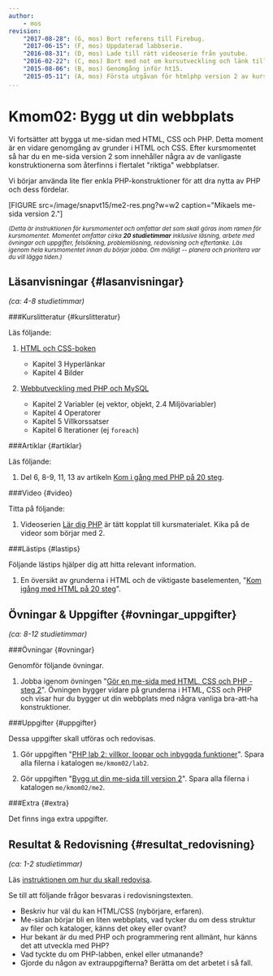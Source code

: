 ```yaml
---
author:
    - mos
revision:
    "2017-08-28": (G, mos) Bort referens till Firebug.
    "2017-06-15": (F, mos) Uppdaterad labbserie.
    "2016-08-31": (D, mos) Lade till rätt videoserie från youtube.
    "2016-02-22": (C, mos) Bort med not om kursutveckling och länk till version 1.
    "2015-08-06": (B, mos) Genomgång inför ht15.
    "2015-05-11": (A, mos) Första utgåvan för htmlphp version 2 av kursen.
...
```

Kmom02: Bygg ut din webbplats
==================================

Vi fortsätter att bygga ut me-sidan med HTML, CSS och PHP. Detta moment är en vidare genomgång av grunder i HTML och CSS. Efter kursmomentet så har du en me-sida version 2 som innehåller några av de vanligaste konstruktionerna som återfinns i flertalet "riktiga" webbplatser.

Vi börjar använda lite fler enkla PHP-konstruktioner för att dra nytta av PHP och dess fördelar.

<!-- Vi gör en första laboration i PHP för att få en känsla för hur det är att koda med PHP. -->

<!--more-->

[FIGURE src=/image/snapvt15/me2-res.png?w=w2 caption="Mikaels me-sida version 2."]

<small><i>(Detta är instruktionen för kursmomentet och omfattar det som skall göras inom ramen för kursmomentet. Momentet omfattar cirka **20 studietimmar** inklusive läsning, arbete med övningar och uppgifter, felsökning, problemlösning, redovisning och eftertanke. Läs igenom hela kursmomentet innan du börjar jobba. Om möjligt -- planera och prioritera var du vill lägga tiden.)</i></small>



Läsanvisningar  {#lasanvisningar}
---------------------------------

*(ca: 4-8 studietimmar)*


###Kurslitteratur  {#kurslitteratur}

Läs följande:

1. [HTML och CSS-boken](kunskap/boken-html-och-css-boken)
    * Kapitel 3 Hyperlänkar
    * Kapitel 4 Bilder

2. [Webbutveckling med PHP och MySQL](kunskap/boken-webbutveckling-med-php-och-mysql)
    * Kapitel 2 Variabler (ej vektor, objekt, 2.4 Miljövariabler)
    * Kapitel 4 Operatorer
    * Kapitel 5 Villkorssatser
    * Kapitel 6 Iterationer (ej `foreach`)



###Artiklar {#artiklar}

Läs följande:

1. Del 6, 8-9, 11, 13 av artikeln [Kom i gång med PHP på 20 steg](kunskap/kom-i-gang-med-php-pa-20-steg).



###Video  {#video}

Titta på följande:

<!--
1. [Kom i gång och installera Firebug som utvecklarverktyg]( coachen/kom-i-gang-och-installera-firebug-som-utvecklarverktyg).
-->

1. Videoserien [Lär dig PHP](https://www.youtube.com/playlist?list=PLKtP9l5q3ce_U0j3HFq9pTVWvr-YQvy0B) är tätt kopplat till kursmaterialet. Kika på de videor som börjar med 2.



###Lästips {#lastips}

Följande lästips hjälper dig att hitta relevant information.

1. En översikt av grunderna i HTML och de viktigaste baselementen, "[Kom igång med HTML på 20 steg](kunskap/kom-igang-med-html-pa-20-steg)".



Övningar & Uppgifter  {#ovningar_uppgifter}
-------------------------------------------

*(ca: 8-12 studietimmar)*



###Övningar {#ovningar}

Genomför följande övningar.

1. Jobba igenom övningen "[Gör en me-sida med HTML, CSS och PHP - steg 2](kunskap/skapa-en-webbsida-med-html-css-och-php-steg-2)". Övningen bygger vidare på grunderna i HTML, CSS och PHP och visar hur du bygger ut din webbplats med några vanliga bra-att-ha konstruktioner.



###Uppgifter {#uppgifter}

Dessa uppgifter skall utföras och redovisas.

1. Gör uppgiften "[PHP lab 2: villkor, loopar och inbyggda funktioner](uppgift/php-lab2-villkor-loopar-och-inbyggda-funktioner)". Spara alla filerna i katalogen `me/kmom02/lab2`.

1. Gör uppgiften "[Bygg ut din me-sida till version 2](uppgift/bygg-ut-din-htmlphp-me-sida-till-version-2)". Spara alla filerna i katalogen `me/kmom02/me2`.




###Extra {#extra}

Det finns inga extra uppgifter.



Resultat & Redovisning  {#resultat_redovisning}
-----------------------------------------------

*(ca: 1-2 studietimmar)*

Läs [instruktionen om hur du skall redovisa](./../redovisa).

Se till att följande frågor besvaras i redovisningstexten.

* Beskriv hur väl du kan HTML/CSS (nybörjare, erfaren).
* Me-sidan börjar bli en liten webbplats, vad tycker du om dess struktur av filer och kataloger, känns det okey eller ovant?
* Hur bekant är du med PHP och programmering rent allmänt, hur känns det att utveckla med PHP?
* Vad tyckte du om PHP-labben, enkel eller utmanande?
* Gjorde du någon av extrauppgifterna? Berätta om det arbetet i så fall.
